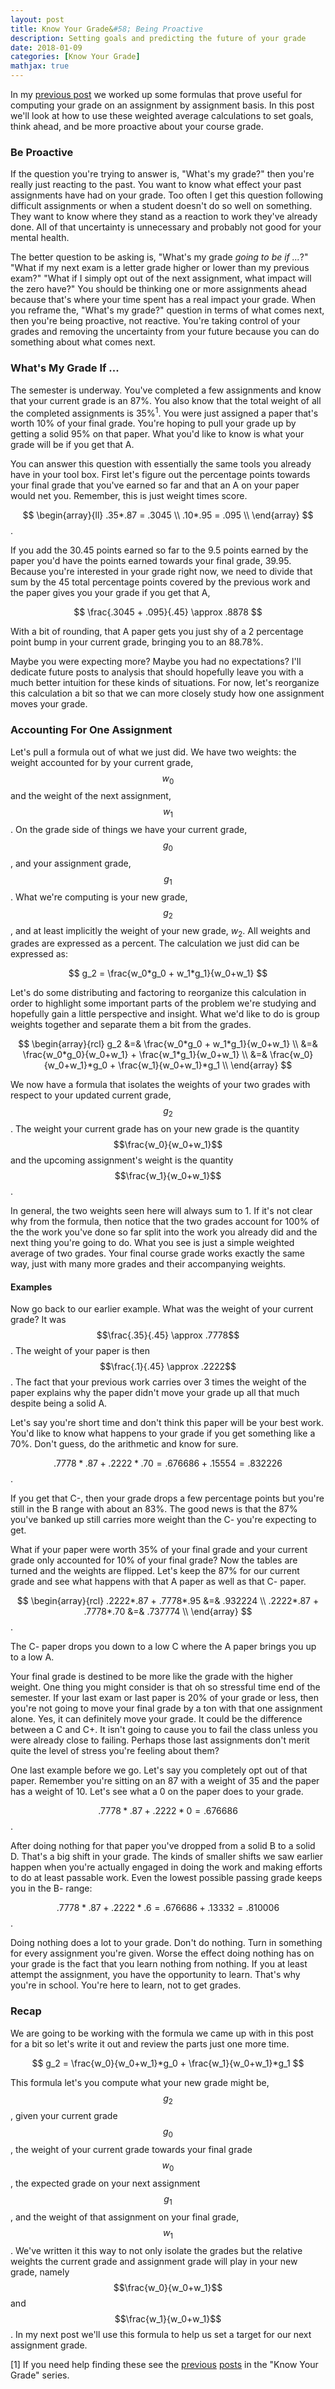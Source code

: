 ```yaml
---
layout: post
title: Know Your Grade&#58; Being Proactive
description: Setting goals and predicting the future of your grade
date: 2018-01-09
categories: [Know Your Grade]
mathjax: true
---
```



In my [previous post](/blog/2018/01/Know-Your-Grade-Single-Maths.md) we worked up some formulas that prove useful for computing your grade on an assignment by assignment basis. In this post we'll look at how to use these weighted average calculations to set goals, think ahead, and be more proactive about your course grade.

### Be Proactive

If the question you're trying to answer is, "What's my grade?" then you're really just reacting to the past. You want to know what effect your past assignments have had on your grade. Too often I get this question following difficult assignments or when a student doesn't do so well on something. They want to know where they stand as a reaction to work they've already done.  All of that uncertainty is unnecessary and probably not good for your mental health.

The better question to be asking is, "What's my grade *going to be if ...*?" "What if my next exam is a letter grade higher or lower than my previous exam?" "What if I simply opt out of the next assignment, what impact will the zero have?"  You should be thinking one or more assignments ahead because that's where your time spent has a real impact your grade. When you reframe the, "What's my grade?" question in terms of what comes next, then you're being proactive, not reactive. You're taking control of your grades and removing the uncertainty from your future because you can do something about what comes next.


###  What's My Grade If ...

The semester is underway. You've completed a few assignments and know that your current grade is an 87%.  You also know that the total weight of all the completed assignments is 35%<sup>1</sup>. You were just assigned a paper that's worth 10% of your final grade. You're hoping to pull your grade up by getting a solid 95% on that paper.  What you'd like to know is what your grade will be if you get that A.

You can answer this question with essentially the same tools you already have in your tool box.  First let's figure out the percentage points towards your final grade that you've earned so far and that an A on your paper would net you.  Remember, this is just weight times score.

$$
\begin{array}{ll}
.35*.87 = .3045 \\
.10*.95 = .095 \\
\end{array}
$$.

If you add the 30.45 points earned so far to the 9.5 points earned by the paper you'd have the points earned towards your final grade, 39.95. Because you're interested in your grade right now, we need to divide that sum by the 45 total percentage points covered by the previous work and the paper gives you your grade if you get that A,

$$
\frac{.3045 + .095}{.45} \approx .8878
$$

With a bit of rounding, that A paper gets you just shy of a 2 percentage point bump in your current grade, bringing you to an 88.78%.

Maybe you were expecting more? Maybe you had no expectations? I'll dedicate future posts to analysis that should hopefully leave you with a much better intuition for these kinds of situations. For now, let's reorganize this calculation a bit so that we can more closely study how one assignment moves your grade.


### Accounting For One Assignment

Let's pull a formula out of what we just did. We have two weights: the weight accounted for by your current grade, $$w_0$$ and the weight of the next assignment, $$w_1$$.  On the grade side of things we have your current grade, $$g_0$$, and your assignment grade, $$g_1$$. What we're computing is your new grade, $$g_2$$, and at least implicitly the weight of your new grade, $w_2$. All weights and grades are expressed as a percent. The calculation we just did can be expressed as:    

$$
g_2 = \frac{w_0*g_0 + w_1*g_1}{w_0+w_1}
$$

Let's do some distributing and factoring to reorganize this calculation in order to highlight some important parts of the problem we're studying and hopefully gain a little perspective and insight. What we'd like to do is group weights together and separate them a bit from the grades.

$$
\begin{array}{rcl}
g_2 &=& \frac{w_0*g_0 + w_1*g_1}{w_0+w_1} \\
&=& \frac{w_0*g_0}{w_0+w_1} + \frac{w_1*g_1}{w_0+w_1} \\
&=& \frac{w_0}{w_0+w_1}*g_0 + \frac{w_1}{w_0+w_1}*g_1 \\
\end{array}
$$

We now have a formula that isolates the weights of your two grades with respect to your updated current grade, $$g_2$$. The weight your current grade has on your new grade is the quantity $$\frac{w_0}{w_0+w_1}$$ and the upcoming assignment's weight is the quantity $$\frac{w_1}{w_0+w_1}$$.

In general, the two weights seen here will always sum to 1. If it's not clear why from the formula, then notice that the two grades account for 100% of the the work you've done so far split into the work you already did and the next thing you're going to do. What you see is just a simple weighted average of two grades. Your final course grade works exactly the same way, just with many more grades and their accompanying weights.

#### Examples

Now go back to our earlier example. What was the weight of your current grade? It was $$\frac{.35}{.45} \approx .7778$$. The weight of your paper is then $$\frac{.1}{.45} \approx .2222$$.  The fact that your previous work carries over 3 times the weight of the paper explains why the paper didn't move your grade up all that much despite being a solid A.

Let's say you're short time and don't think this paper will be your best work.  You'd like to know what happens to your grade if you get something like a 70%.  Don't guess, do the arithmetic and know for sure.

$$
.7778*.87 + .2222*.70 = .676686 + .15554 = .832226
$$.

If you get that C-, then your grade drops a few percentage points but you're still in the B range with about an 83%. The good news is that the 87% you've banked up still carries more weight than the C- you're expecting to get.

What if your paper were worth 35% of your final grade and your current grade only accounted for 10% of your final grade? Now the tables are turned and the weights are flipped. Let's keep the 87% for our current grade and see what happens with that A paper as well as that C- paper.  

$$
\begin{array}{rcl}
.2222*.87 + .7778*.95 &=&  .932224 \\
.2222*.87 + .7778*.70 &=&  .737774 \\
\end{array}
$$.

The C- paper drops you down to a low C where the A paper brings you up to a low A.

Your final grade is destined to be more like the grade with the higher weight. One thing you might consider is that oh so stressful time end of the semester.  If your last exam or last paper is 20% of your grade or less, then you're not going to move your final grade by a ton with that one assignment alone. Yes, it can definitely move your grade. It could be the difference between a C and C+. It isn't going to cause you to fail the class unless you were already close to failing. Perhaps those last assignments don't merit quite the level of stress you're feeling about them?  

One last example before we go. Let's say you completely opt out of that paper. Remember you're sitting on an 87 with a weight of 35 and the paper has a weight of 10. Let's see what a 0 on the paper does to your grade.

$$
.7778*.87 + .2222*0 = .676686  
$$.

After doing nothing for that paper you've dropped from a solid B to a solid D. That's a big shift in your grade. The kinds of smaller shifts we saw earlier happen when you're actually engaged in doing the work and making efforts to do at least passable work.  Even the lowest possible passing grade keeps you in the B- range:

$$
.7778*.87 + .2222*.6 = .676686  + .13332 = .810006
$$.  

Doing nothing does a lot to your grade. Don't do nothing. Turn in something for every assignment you're given. Worse the effect doing nothing has on your grade is the fact that you learn nothing from nothing. If you at least attempt the assignment, you have the opportunity to learn. That's why you're in school. You're here to learn, not to get grades. 


### Recap

We are going to be working with the formula we came up with in this post for a bit so let's write it out and review the parts just one more time.  

$$
g_2 = \frac{w_0}{w_0+w_1}*g_0 + \frac{w_1}{w_0+w_1}*g_1
$$

This formula let's you compute what your new grade might be, $$g_2$$, given your current grade $$g_0$$, the weight of your current grade towards your final grade $$w_0$$, the expected grade on your next assignment $$g_1$$, and the weight of that assignment on your final grade, $$w_1$$.  We've written it this way to not only isolate the grades but the relative weights the current grade and assignment grade will play in your new grade, namely $$\frac{w_0}{w_0+w_1}$$ and $$\frac{w_1}{w_0+w_1}$$. In my next post we'll use this formula to help us set a target for our next assignment grade.



[1] If you need help finding these see the [previous](/blog/2018/01/Know-Your-Grade-Single.md) [posts](/blog/2018/01/Know-Your-Grade-Single-Maths.md) in the "Know Your Grade" series.
